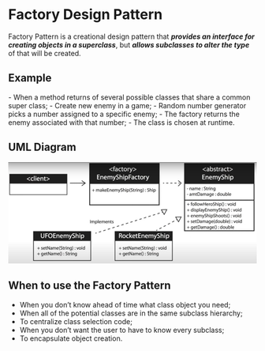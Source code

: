 ﻿<h1>Factory Design Pattern</h1>

Factory Pattern is a creational design pattern that ***provides an interface for creating objects in a superclass***, but ***allows subclasses to alter the type*** of that will be created.
<h2>Example</h2>
-	When a method returns of several possible classes that share a common super class;
-	Create new enemy in a game;
-	Random number generator picks a number assigned to a specific enemy;
-	The factory returns the enemy associated with that number;
-	The class is chosen at runtime.
     <h2>UML Diagram</h2>

![img.png](img.png)

<h2>When to use the Factory Pattern</h2>
<ul>
<li>When you don’t know ahead of time what class object you need;</li>
<li>When all of the potential classes are in the same subclass hierarchy;</li>
<li>To centralize class selection code;</li>
<li>When you don’t want the user to have to know every subclass;</li>
<li>To encapsulate object creation.</li>
</ul>